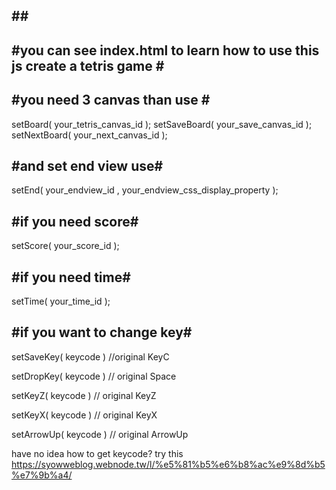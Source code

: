 #<script src="https://syow.000webhostapp.com/Tetris/tetris.js"></script>#
---------------------------------------------------------------------------
#you can see index.html to learn how to use this js create a tetris game #
--------------------------------------------------------------------------
#you need 3 canvas than use #
-----------------------------
setBoard( your_tetris_canvas_id );
setSaveBoard( your_save_canvas_id );
setNextBoard( your_next_canvas_id );

#and set end view use#
---------------------------------------------------------------
setEnd( your_endview_id , your_endview_css_display_property );


#if you need score#
--------------------
setScore( your_score_id );

#if you need time#
-----------------
setTime( your_time_id );

#if you want to change key#
----------------------------
setSaveKey( keycode )   //original KeyC

setDropKey( keycode )   // original Space

setKeyZ( keycode )     // original KeyZ

setKeyX( keycode )     // original KeyX

setArrowUp( keycode )  // original ArrowUp

have no idea how to get keycode? try this
<a>https://syowweblog.webnode.tw/l/%e5%81%b5%e6%b8%ac%e9%8d%b5%e7%9b%a4/<a>